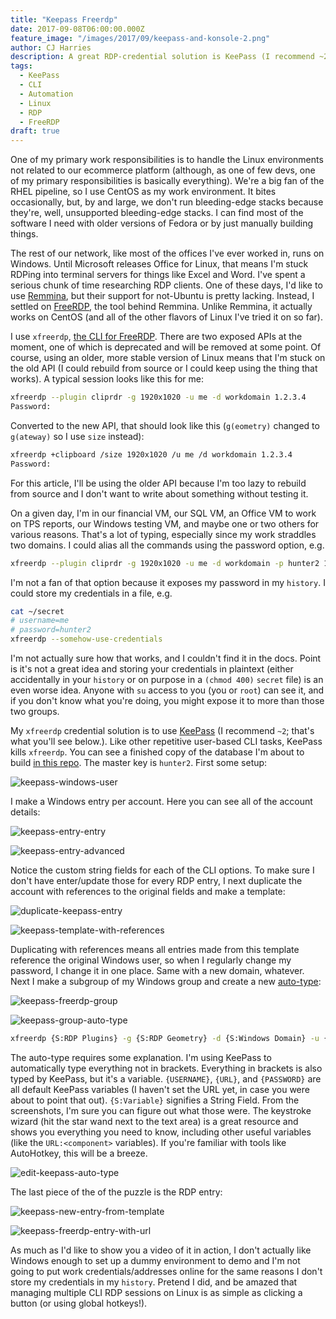 ```yaml
---
title: "Keepass Freerdp"
date: 2017-09-08T06:00:00.000Z
feature_image: "/images/2017/09/keepass-and-konsole-2.png"
author: CJ Harries
description: A great RDP-credential solution is KeePass (I recommend ~2; you'll see that here). Like other repetitive user-based CLI tasks, KeePass kills xfreerdp.
tags:
  - KeePass
  - CLI
  - Automation
  - Linux
  - RDP
  - FreeRDP
draft: true
---
```


One of my primary work responsibilities is to handle the Linux environments not related to our ecommerce platform (although, as one of few devs, one of my primary responsibilities is basically everything). We're a big fan of the RHEL pipeline, so I use CentOS as my work environment. It bites occasionally, but, by and large, we don't run bleeding-edge stacks because they're, well, unsupported bleeding-edge stacks. I can find most of the software I need with older versions of Fedora or by just manually building things.

The rest of our network, like most of the offices I've ever worked in, runs on Windows. Until Microsoft releases Office for Linux, that means I'm stuck RDPing into terminal servers for things like Excel and Word. I've spent a serious chunk of time researching RDP clients. One of these days, I'd like to use [Remmina](https://www.remmina.org/wp/), but their support for not-Ubuntu is pretty lacking. Instead, I settled on [FreeRDP](https://github.com/FreeRDP/FreeRDP), the tool behind Remmina. Unlike Remmina, it actually works on CentOS (and all of the other flavors of Linux I've tried it on so far).

I use `xfreerdp`, [the CLI for FreeRDP](https://github.com/FreeRDP/FreeRDP/wiki/CommandLineInterface). There are two exposed APIs at the moment, one of which is deprecated and will be removed at some point. Of course, using an older, more stable version of Linux means that I'm stuck on the old API (I could rebuild from source or I could keep using the thing that works). A typical session looks like this for me:

```bash
xfreerdp --plugin cliprdr -g 1920x1020 -u me -d workdomain 1.2.3.4
Password:
```

Converted to the new API, that should look like this (`g(eometry)` changed to `g(ateway)` so I use `size` instead):

```bash
xfreerdp +clipboard /size 1920x1020 /u me /d workdomain 1.2.3.4
Password:
```

For this article, I'll be using the older API because I'm too lazy to rebuild from source and I don't want to write about something without testing it.

On a given day, I'm in our financial VM, our SQL VM, an Office VM to work on TPS reports, our Windows testing VM, and maybe one or two others for various reasons. That's a lot of typing, especially since my work straddles two domains. I could alias all the commands using the password option, e.g.

```bash
xfreerdp --plugin cliprdr -g 1920x1020 -u me -d workdomain -p hunter2 1.2.3.4
```

I'm not a fan of that option because it exposes my password in my `history`. I could store my credentials in a file, e.g.

```bash
cat ~/secret
# username=me
# password=hunter2
xfreerdp --somehow-use-credentials
```

I'm not actually sure how that works, and I couldn't find it in the docs. Point is it's not a great idea and storing your credentials in plaintext (either accidentally in your `history` or on purpose in a `(chmod 400)` `secret` file) is an even worse idea. Anyone with `su` access to you (you or `root`) can see it, and if you don't know what you're doing, you might expose it to more than those two groups.

My `xfreerdp` credential solution is to use [KeePass](http://keepass.info/) (I recommend `~2`; that's what you'll see below.). Like other repetitive user-based CLI tasks, KeePass kills `xfreerdp`. You can see a finished copy of the database I'm about to build [in this repo](https://github.com/thecjharries/keepass-freerdp/blob/master/keepass-freerdp.kdbx). The master key is `hunter2`. First some setup:

![keepass-windows-user](https://blog.wotw.pro/content/images/2017/09/keepass-windows-user.png)

I make a Windows entry per account. Here you can see all of the account details:

![keepass-entry-entry](https://blog.wotw.pro/content/images/2017/09/keepass-entry-entry.png)

![keepass-entry-advanced](https://blog.wotw.pro/content/images/2017/09/keepass-entry-advanced.png)

Notice the custom string fields for each of the CLI options. To make sure I don't have enter/update those for every RDP entry, I next duplicate the account with references to the original fields and make a template:

![duplicate-keepass-entry](https://blog.wotw.pro/content/images/2017/09/duplicate-keepass-entry.png)

![keepass-template-with-references](https://blog.wotw.pro/content/images/2017/09/keepass-template-with-references.png)

Duplicating with references means all entries made from this template reference the original Windows user, so when I regularly change my password, I change it in one place. Same with a new domain, whatever. Next I make a subgroup of my Windows group and create a new [auto-type](http://keepass.info/help/base/autotype.html):

![keepass-freerdp-group](https://blog.wotw.pro/content/images/2017/09/keepass-freerdp-group.png)

![keepass-group-auto-type](https://blog.wotw.pro/content/images/2017/09/keepass-group-auto-type.png)

```bash
xfreerdp {S:RDP Plugins} -g {S:RDP Geometry} -d {S:Windows Domain} -u {USERNAME} {URL}{ENTER}{DELAY 1000}{PASSWORD}{ENTER}
```

The auto-type requires some explanation. I'm using KeePass to automatically type everything not in brackets. Everything in brackets is also typed by KeePass, but it's a variable. `{USERNAME}`, `{URL}`, and `{PASSWORD}` are all default KeePass variables (I haven't set the URL yet, in case you were about to point that out). `{S:Variable}` signifies a String Field. From the screenshots, I'm sure you can figure out what those were. The keystroke wizard (hit the star wand next to the text area) is a great resource and shows you everything you need to know, including other useful variables (like the `URL:<component>` variables). If you're familiar with tools like AutoHotkey, this will be a breeze.

![edit-keepass-auto-type](https://blog.wotw.pro/content/images/2017/09/edit-keepass-auto-type.png)

The last piece of the of the puzzle is the RDP entry:

![keepass-new-entry-from-template](https://blog.wotw.pro/content/images/2017/09/keepass-new-entry-from-template.png)

![keepass-freerdp-entry-with-url](https://blog.wotw.pro/content/images/2017/09/keepass-freerdp-entry-with-url.png)

As much as I'd like to show you a video of it in action, I don't actually like Windows enough to set up a dummy environment to demo and I'm not going to put work credentials/addresses online for the same reasons I don't store my credentials in my `history`. Pretend I did, and be amazed that managing multiple CLI RDP sessions on Linux is as simple as clicking a button (or using global hotkeys!).
